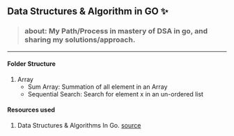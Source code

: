 ## Data Structures & Algorithm in GO :sparkles:


> ### about: My Path/Process in mastery of DSA in go, and sharing my solutions/approach.
___

#### Folder Structure

1. Array 
   - Sum Array: Summation of all element in an Array
   - Sequential Search: Search for element x in an un-ordered list





#### Resources used
1. Data Structures & Algorithms In Go. [source](https://www.educative.io/courses/data-structures-and-algorithms-go)
